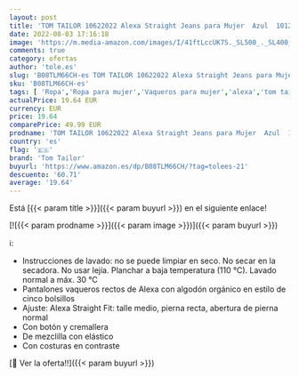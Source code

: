 ```yaml
---
layout: post
title: 'TOM TAILOR 10622022 Alexa Straight Jeans para Mujer  Azul  10125 - Random Bleached Blue Denim   31W / 34L'
date: 2022-08-03 17:16:18
image: 'https://m.media-amazon.com/images/I/41ftLccUK7S._SL500_._SL400_.jpg'
comments: true
category: ofertas
author: 'tole.es'
slug: 'B08TLM66CH-es TOM TAILOR 10622022 Alexa Straight Jeans para Mujer Azul...'
sku: 'B08TLM66CH-es'
tags: [ 'Ropa','Ropa para mujer','Vaqueros para mujer','alexa','tom tailor','🇪🇸', ]
actualPrice: 19.64 EUR
currency: EUR
price: 19.64
comparePrice: 49.99 EUR
prodname: 'TOM TAILOR 10622022 Alexa Straight Jeans para Mujer  Azul  10125 - Random Bleached Blue Denim   31W / 34L'
country: 'es'
flag: '🇪🇸'
brand: 'Tom Tailor'
buyurl: 'https://www.amazon.es/dp/B08TLM66CH/?tag=tolees-21'
descuento: '60.71'
average: '19.64'
---
```


Está [{{< param title >}}]({{< param buyurl >}}) en el siguiente enlace!

[![{{< param prodname >}}]({{< param image >}})]({{< param buyurl >}})

ℹ️:

- Instrucciones de lavado: no se puede limpiar en seco. No secar en la secadora. No usar lejía. Planchar a baja temperatura (110 °C). Lavado normal a máx. 30 °C
- Pantalones vaqueros rectos de Alexa con algodón orgánico en estilo de cinco bolsillos
- Ajuste: Alexa Straight Fit: talle medio, pierna recta, abertura de pierna normal
- Con botón y cremallera
- De mezclilla con elástico
- Con costuras en contraste

[🛒 Ver la oferta!!]({{< param buyurl >}})
